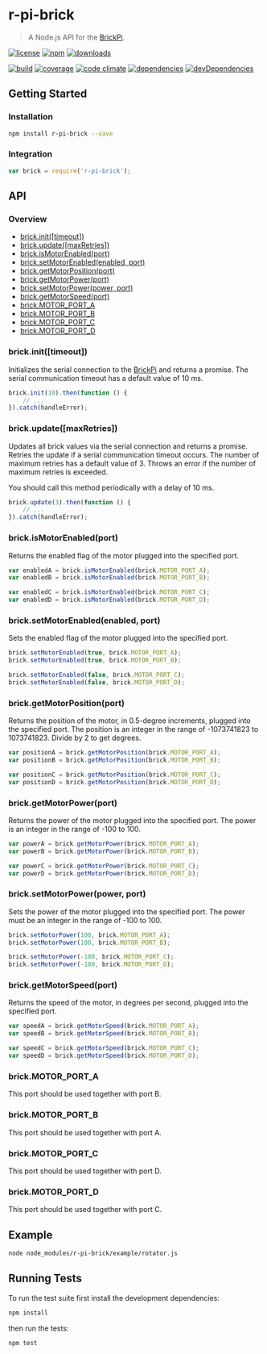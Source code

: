 # r-pi-brick

> A Node.js API for the [BrickPi](http://www.dexterindustries.com/BrickPi/).

[![license](http://img.shields.io/badge/license-MIT-blue.svg?style=flat)](https://raw.githubusercontent.com/clebert/r-pi-brick/master/LICENSE)
[![npm](http://img.shields.io/npm/v/r-pi-brick.svg?style=flat)](https://www.npmjs.org/package/r-pi-brick)
[![downloads](http://img.shields.io/npm/dm/r-pi-brick.svg?style=flat)](https://www.npmjs.org/package/r-pi-brick)

[![build](http://img.shields.io/travis/clebert/r-pi-brick/master.svg?style=flat)](https://travis-ci.org/clebert/r-pi-brick)
[![coverage](http://img.shields.io/coveralls/clebert/r-pi-brick/master.svg?style=flat)](https://coveralls.io/r/clebert/r-pi-brick)
[![code climate](http://img.shields.io/codeclimate/github/clebert/r-pi-brick.svg?style=flat)](https://codeclimate.com/github/clebert/r-pi-brick)
[![dependencies](http://img.shields.io/david/clebert/r-pi-brick.svg?style=flat)](https://david-dm.org/clebert/r-pi-brick#info=dependencies&view=table)
[![devDependencies](http://img.shields.io/david/dev/clebert/r-pi-brick.svg?style=flat)](https://david-dm.org/clebert/r-pi-brick#info=devDependencies&view=table)

## Getting Started

### Installation

```sh
npm install r-pi-brick --save
```

### Integration

```javascript
var brick = require('r-pi-brick');
```

## API

### Overview

- [brick.init([timeout])](#brickinittimeout)
- [brick.update([maxRetries])](#brickupdatemaxretries)
- [brick.isMotorEnabled(port)](#brickismotorenabledport)
- [brick.setMotorEnabled(enabled, port)](#bricksetmotorenabledenabled-port)
- [brick.getMotorPosition(port)](#brickgetmotorpositionport)
- [brick.getMotorPower(port)](#brickgetmotorpowerport)
- [brick.setMotorPower(power, port)](#bricksetmotorpowerpower-port)
- [brick.getMotorSpeed(port)](#brickgetmotorspeedport)
- [brick.MOTOR_PORT_A](#brickmotor_port_a)
- [brick.MOTOR_PORT_B](#brickmotor_port_b)
- [brick.MOTOR_PORT_C](#brickmotor_port_c)
- [brick.MOTOR_PORT_D](#brickmotor_port_d)

### brick.init([timeout])

Initializes the serial connection to the [BrickPi](http://www.dexterindustries.com/BrickPi/) and returns a promise.
The serial communication timeout has a default value of 10 ms.

```javascript
brick.init(10).then(function () {
    // ...
}).catch(handleError);
```

### brick.update([maxRetries])

Updates all brick values via the serial connection and returns a promise.
Retries the update if a serial communication timeout occurs.
The number of maximum retries has a default value of 3.
Throws an error if the number of maximum retries is exceeded.

You should call this method periodically with a delay of 10 ms.

```javascript
brick.update(3).then(function () {
    // ...
}).catch(handleError);
```

### brick.isMotorEnabled(port)

Returns the enabled flag of the motor plugged into the specified port.

```javascript
var enabledA = brick.isMotorEnabled(brick.MOTOR_PORT_A);
var enabledB = brick.isMotorEnabled(brick.MOTOR_PORT_B);

var enabledC = brick.isMotorEnabled(brick.MOTOR_PORT_C);
var enabledD = brick.isMotorEnabled(brick.MOTOR_PORT_D);
```

### brick.setMotorEnabled(enabled, port)

Sets the enabled flag of the motor plugged into the specified port.

```javascript
brick.setMotorEnabled(true, brick.MOTOR_PORT_A);
brick.setMotorEnabled(true, brick.MOTOR_PORT_B);

brick.setMotorEnabled(false, brick.MOTOR_PORT_C);
brick.setMotorEnabled(false, brick.MOTOR_PORT_D);
```

### brick.getMotorPosition(port)

Returns the position of the motor, in 0.5-degree increments, plugged into the specified port.
The position is an integer in the range of -1073741823 to 1073741823.
Divide by 2 to get degrees.

```javascript
var positionA = brick.getMotorPosition(brick.MOTOR_PORT_A);
var positionB = brick.getMotorPosition(brick.MOTOR_PORT_B);

var positionC = brick.getMotorPosition(brick.MOTOR_PORT_C);
var positionD = brick.getMotorPosition(brick.MOTOR_PORT_D);
```

### brick.getMotorPower(port)

Returns the power of the motor plugged into the specified port.
The power is an integer in the range of -100 to 100.

```javascript
var powerA = brick.getMotorPower(brick.MOTOR_PORT_A);
var powerB = brick.getMotorPower(brick.MOTOR_PORT_B);

var powerC = brick.getMotorPower(brick.MOTOR_PORT_C);
var powerD = brick.getMotorPower(brick.MOTOR_PORT_D);
```

### brick.setMotorPower(power, port)

Sets the power of the motor plugged into the specified port.
The power must be an integer in the range of -100 to 100.

```javascript
brick.setMotorPower(100, brick.MOTOR_PORT_A);
brick.setMotorPower(100, brick.MOTOR_PORT_B);

brick.setMotorPower(-100, brick.MOTOR_PORT_C);
brick.setMotorPower(-100, brick.MOTOR_PORT_D);
```

### brick.getMotorSpeed(port)

Returns the speed of the motor, in degrees per second, plugged into the specified port.

```javascript
var speedA = brick.getMotorSpeed(brick.MOTOR_PORT_A);
var speedB = brick.getMotorSpeed(brick.MOTOR_PORT_B);

var speedC = brick.getMotorSpeed(brick.MOTOR_PORT_C);
var speedD = brick.getMotorSpeed(brick.MOTOR_PORT_D);
```

### brick.MOTOR_PORT_A

This port should be used together with port B.

### brick.MOTOR_PORT_B

This port should be used together with port A.

### brick.MOTOR_PORT_C

This port should be used together with port D.

### brick.MOTOR_PORT_D

This port should be used together with port C.

## Example

```sh
node node_modules/r-pi-brick/example/rotator.js
```

## Running Tests

To run the test suite first install the development dependencies:

```sh
npm install
```

then run the tests:

```sh
npm test
```
